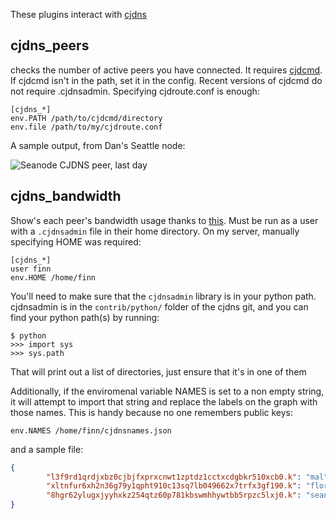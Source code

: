 These plugins interact with [cjdns](https://github.com/cjdelisle/cjdns)

cjdns_peers
-----------
checks the number of active peers you have connected. It requires
[cjdcmd](https://github.com/inhies/cjdcmd). If cjdcmd isn't in the path,
set it in the config. Recent versions of cjdcmd do not require .cjdnsadmin.
Specifying cjdroute.conf is enough:

```
[cjdns_*]
env.PATH /path/to/cjdcmd/directory
env.file /path/to/my/cjdroute.conf
```

A sample output, from Dan's Seattle node:

![Seanode CJDNS peer, last day](https://hostedmunin.com/plot/meshwith.me-4948/cjdns_peers/day.png)


cjdns_bandwidth
----------
Show's each peer's bandwidth usage thanks to [this](https://github.com/cjdelisle/cjdns/pull/284).
Must be run as a user with a `.cjdnsadmin` file in their home directory. On my server,
manually specifying HOME was required:

```
[cjdns_*]
user finn
env.HOME /home/finn
```

You'll need to make sure that the `cjdnsadmin` library is in your python path. cjdnsadmin is in
the `contrib/python/` folder of the cjdns git, and you can find your python path(s) by running:

```
$ python
>>> import sys
>>> sys.path
```

That will print out a list of directories, just ensure that it's in one of them


Additionally, if the enviromenal variable NAMES is set to a non empty string, it will attempt to
import that string and replace the labels on the graph with those names. This is handy because
no one remembers public keys:

```
env.NAMES /home/finn/cjdnsnames.json
```

and a sample file:

```json
{
        "l3f9rd1qrdjxbz0cjbjfxprxcnwt1zptdz1cctxcdgbkr510xcb0.k": "mal",
        "xltnfur6xh2n36g79y1qpht910c13sq7lb049662x7trfx3gf190.k": "florida",
        "8hgr62ylugxjyyhxkz254qtz60p781kbswmhhywtbb5rpzc5lxj0.k": "seanode"
}
```
